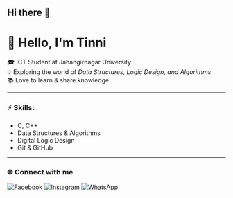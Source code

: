 ## Hi there 👋


# 👋 Hello, I'm Tinni

🎓 ICT Student at Jahangirnagar University  
💡 Exploring the world of *Data Structures, Logic Design, and Algorithms*  
📚 Love to learn & share knowledge  

---

### ⚡ Skills:
- C, C++
- Data Structures & Algorithms
- Digital Logic Design
- Git & GitHub

---

### 🌐 Connect with me
[![Facebook](https://img.shields.io/badge/Facebook-1877F2?style=for-the-badge&logo=facebook&logoColor=white)](https://facebook.com/yourusername)
[![Instagram](https://img.shields.io/badge/Instagram-E4405F?style=for-the-badge&logo=instagram&logoColor=white)](https://instagram.com/yourusername)
[![WhatsApp](https://img.shields.io/badge/WhatsApp-25D366?style=for-the-badge&logo=whatsapp&logoColor=white)](https://wa.me/8801XXXXXXXXX)
